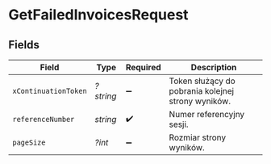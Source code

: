 # GetFailedInvoicesRequest


## Fields

| Field                                              | Type                                               | Required                                           | Description                                        |
| -------------------------------------------------- | -------------------------------------------------- | -------------------------------------------------- | -------------------------------------------------- |
| `xContinuationToken`                               | *?string*                                          | :heavy_minus_sign:                                 | Token służący do pobrania kolejnej strony wyników. |
| `referenceNumber`                                  | *string*                                           | :heavy_check_mark:                                 | Numer referencyjny sesji.                          |
| `pageSize`                                         | *?int*                                             | :heavy_minus_sign:                                 | Rozmiar strony wyników.                            |
